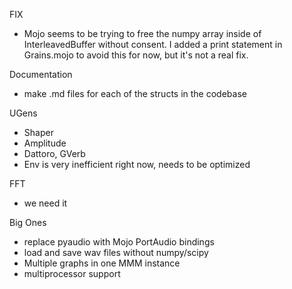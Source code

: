 FIX

- Mojo seems to be trying to free the numpy array inside of InterleavedBuffer without consent. I added a print statement in Grains.mojo to avoid this for now, but it's not a real fix.

Documentation

- make .md files for each of the structs in the codebase

UGens

- Shaper
- Amplitude
- Dattoro, GVerb
- Env is very inefficient right now, needs to be optimized

FFT

- we need it


Big Ones

- replace pyaudio with Mojo PortAudio bindings
- load and save wav files without numpy/scipy
- Multiple graphs in one MMM instance
- multiprocessor support